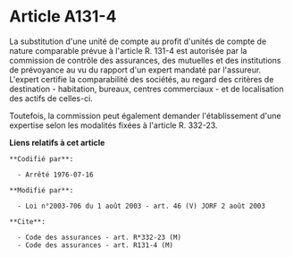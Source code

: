 # Article A131-4

La substitution d'une unité de compte au profit d'unités de compte de nature comparable prévue à l'article R. 131-4 est
autorisée par la commission de contrôle des assurances, des mutuelles et des institutions de prévoyance au vu du rapport d'un
expert mandaté par l'assureur. L'expert certifie la comparabilité des sociétés, au regard des critères de destination -
habitation, bureaux, centres commerciaux - et de localisation des actifs de celles-ci.

Toutefois, la commission peut également demander l'établissement d'une expertise selon les modalités fixées à l'article R.
332-23.

**Liens relatifs à cet article**

	**Codifié par**:

	  - Arrêté 1976-07-16

	**Modifié par**:

	  - Loi n°2003-706 du 1 août 2003 - art. 46 (V) JORF 2 août 2003

	**Cite**:

	  - Code des assurances - art. R*332-23 (M)
	  - Code des assurances - art. R131-4 (M)
